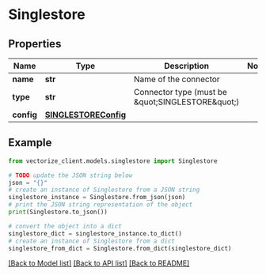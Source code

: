 # Singlestore


## Properties

Name | Type | Description | Notes
------------ | ------------- | ------------- | -------------
**name** | **str** | Name of the connector | 
**type** | **str** | Connector type (must be \&quot;SINGLESTORE\&quot;) | 
**config** | [**SINGLESTOREConfig**](SINGLESTOREConfig.md) |  | 

## Example

```python
from vectorize_client.models.singlestore import Singlestore

# TODO update the JSON string below
json = "{}"
# create an instance of Singlestore from a JSON string
singlestore_instance = Singlestore.from_json(json)
# print the JSON string representation of the object
print(Singlestore.to_json())

# convert the object into a dict
singlestore_dict = singlestore_instance.to_dict()
# create an instance of Singlestore from a dict
singlestore_from_dict = Singlestore.from_dict(singlestore_dict)
```
[[Back to Model list]](../README.md#documentation-for-models) [[Back to API list]](../README.md#documentation-for-api-endpoints) [[Back to README]](../README.md)


